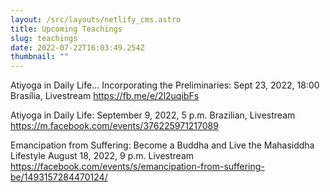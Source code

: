 ```yaml
---
layout: /src/layouts/netlify_cms.astro
title: Upcoming Teachings
slug: teachings
date: 2022-07-22T16:03:49.254Z
thumbnail: ""
---
```

Atiyoga in Daily Life... Incorporating the Preliminaries: Sept 23, 2022, 18:00 Brasília, Livestream
https://fb.me/e/2l2uqibFs

Atiyoga in Daily Life: September 9, 2022, 5 p.m. Brazilian, Livestream 
https://m.facebook.com/events/376225971217089

Emancipation from Suffering: Become a Buddha and Live the Mahasiddha Lifestyle
August 18, 2022, 9 p.m. Livestream
https://facebook.com/events/s/emancipation-from-suffering-be/1493157284470124/

